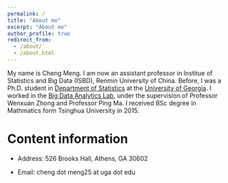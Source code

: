 ```yaml
---
permalink: /
title: "About me"
excerpt: "About me"
author_profile: true
redirect_from: 
  - /about/
  - /about.html
---
```


My name is Cheng Meng. I am now an assistant professor in Institue of Statistics and Big Data (ISBD), Renmin University of China. Before, I was a Ph.D. student in [Department of Statistics](https://www.stat.uga.edu/) at the [University of Georgia](https://www.uga.edu/). I worked in the [Big Data Analytics Lab](https://bigdata.uga.edu/), under the supervision of Professor Wenxuan Zhong and Professor Ping Ma. I received BSc degree in Mathmatics form Tsinghua University in 2015.


Content information
======
* Address: 526 Brooks Hall, Athens, GA 30602

* Email: cheng dot meng25 at uga dot edu
